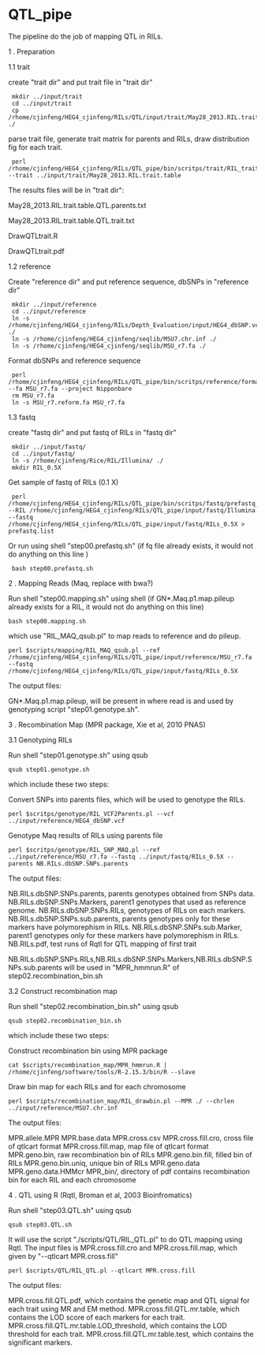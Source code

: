 QTL_pipe
========

The pipeline do the job of mapping QTL in RILs.

1 . Preparation

1.1 trait

create "trait dir" and put trait file in "trait dir"

     mkdir ../input/trait
     cd ../input/trait
     cp /rhome/cjinfeng/HEG4_cjinfeng/RILs/QTL/input/trait/May28_2013.RIL.trait.table ./

parse trait file, generate trait matrix for parents and RILs, draw distribution fig for each trait.

     perl /rhome/cjinfeng/HEG4_cjinfeng/RILs/QTL_pipe/bin/scritps/trait/RIL_trait.pl --trait ../input/trait/May28_2013.RIL.trait.table

The results files will be in "trait dir":

May28_2013.RIL.trait.table.QTL.parents.txt

May28_2013.RIL.trait.table.QTL.trait.txt

DrawQTLtrait.R

DrawQTLtrait.pdf

1.2 reference

Create "reference dir" and put reference sequence, dbSNPs in "reference dir"

     mkdir ../input/reference
     cd ../input/reference
     ln -s /rhome/cjinfeng/HEG4_cjinfeng/RILs/Depth_Evaluation/input/HEG4_dbSNP.vcf ./
     ln -s /rhome/cjinfeng/HEG4_cjinfeng/seqlib/MSU7.chr.inf ./
     ln -s /rhome/cjinfeng/HEG4_cjinfeng/seqlib/MSU_r7.fa ./

Format dbSNPs and reference sequence

     perl /rhome/cjinfeng/HEG4_cjinfeng/RILs/QTL_pipe/bin/scritps/reference/formatfa.pl --fa MSU_r7.fa --project Nipponbare
     rm MSU_r7.fa
     ln -s MSU_r7.reform.fa MSU_r7.fa

1.3 fastq

create "fastq dir" and put fastq of RILs in  "fastq dir"

     mkdir ../input/fastq/
     cd ../input/fastq/
     ln -s /rhome/cjinfeng/Rice/RIL/Illumina/ ./
     mkdir RIL_0.5X

Get sample of fastq of RILs (0.1 X)

     perl /rhome/cjinfeng/HEG4_cjinfeng/RILs/QTL_pipe/bin/scritps/fastq/prefastq_qsub.pl --RIL /rhome/cjinfeng/HEG4_cjinfeng/RILs/QTL_pipe/input/fastq/Illumina --fastq /rhome/cjinfeng/HEG4_cjinfeng/RILs/QTL_pipe/input/fastq/RILs_0.5X > prefastq.list

Or run using shell "step00.prefastq.sh" (if fq file already exists, it would not do anything on this line )

     bash step00.prefastq.sh


2 . Mapping Reads (Maq, replace with bwa?)

Run shell "step00.mapping.sh" using shell (if GN*.Maq.p1.map.pileup already exists for a RIL, it would not do anything on this line)

	bash step00.mapping.sh

which use "RIL_MAQ_qsub.pl" to map reads to reference and do pileup.

	perl $scripts/mapping/RIL_MAQ_qsub.pl --ref /rhome/cjinfeng/HEG4_cjinfeng/RILs/QTL_pipe/input/reference/MSU_r7.fa --fastq /rhome/cjinfeng/HEG4_cjinfeng/RILs/QTL_pipe/input/fastq/RILs_0.5X

The output files:

GN*.Maq.p1.map.pileup, will be present in where read is and used by genotyping script "step01.genotype.sh".


3 . Recombination Map (MPR package, Xie et al, 2010 PNAS)

3.1 Genotyping RILs

Run shell "step01.genotype.sh" using qsub

	qsub step01.genotype.sh

which include these two steps:

Convert SNPs into parents files, which will be used to genotype the RILs.

	perl $scritps/genotype/RIL_VCF2Parents.pl --vcf ../input/reference/HEG4_dbSNP.vcf

Genotype Maq results of RILs using parents file 

	perl $scritps/genotype/RIL_SNP_MAQ.pl --ref ../input/reference/MSU_r7.fa --fastq ../input/fastq/RILs_0.5X --parents NB.RILs.dbSNP.SNPs.parents

The output files:

NB.RILs.dbSNP.SNPs.parents, parents genotypes obtained from SNPs data.
NB.RILs.dbSNP.SNPs.Markers, parent1 genotypes that used as reference genome.
NB.RILs.dbSNP.SNPs.RILs, genotypes of RILs on each markers.
NB.RILs.dbSNP.SNPs.sub.parents, parents genotypes only for these markers have polymorephism in RILs.
NB.RILs.dbSNP.SNPs.sub.Marker, parent1 genotypes only for these markers have polymorephism in RILs.
NB.RILs.pdf, test runs of Rqtl for QTL mapping of first trait

NB.RILs.dbSNP.SNPs.RILs,NB.RILs.dbSNP.SNPs.Markers,NB.RILs.dbSNP.SNPs.sub.parents will be used in "MPR_hmmrun.R" of step02.recombination_bin.sh 

3.2 Construct recombination map

Run shell "step02.recombination_bin.sh" using qsub

	qsub step02.recombination_bin.sh

which include these two steps:

Construct recombination bin using MPR package

	cat $scripts/recombination_map/MPR_hmmrun.R | /rhome/cjinfeng/software/tools/R-2.15.3/bin/R --slave

Draw bin map for each RILs and for each chromosome

	perl $scripts/recombination_map/RIL_drawbin.pl --MPR ./ --chrlen ../input/reference/MSU7.chr.inf

The output files:

MPR.allele.MPR
MPR.base.data
MPR.cross.csv
MPR.cross.fill.cro, cross file of qtlcart format
MPR.cross.fill.map, map file of qtlcart format
MPR.geno.bin, raw recombination bin of RILs
MPR.geno.bin.fill, filled bin of RILs
MPR.geno.bin.uniq, unique bin of RILs
MPR.geno.data
MPR.geno.data.HMMcr
MPR_bin/, directory of pdf contains recombination bin for each RIL and each chromosome

4 . QTL using R (Rqtl, Broman et al, 2003 Bioinfromatics)

Run shell "step03.QTL.sh" using qsub

	qsub step03.QTL.sh

It will use the script "./scripts/QTL/RIL_QTL.pl" to do QTL mapping using Rqtl. The input files is MPR.cross.fill.cro and MPR.cross.fill.map, which given by "--qtlcart MPR.cross.fill"

	perl $scripts/QTL/RIL_QTL.pl --qtlcart MPR.cross.fill

The output files:

MPR.cross.fill.QTL.pdf, which contains the genetic map and QTL signal for each trait using MR and EM method.
MPR.cross.fill.QTL.mr.table, which contains the LOD score of each markers for each trait.
MPR.cross.fill.QTL.mr.table.LOD_threshold, which contains the LOD threshold for each trait.
MPR.cross.fill.QTL.mr.table.test, which contains the significant markers. 





